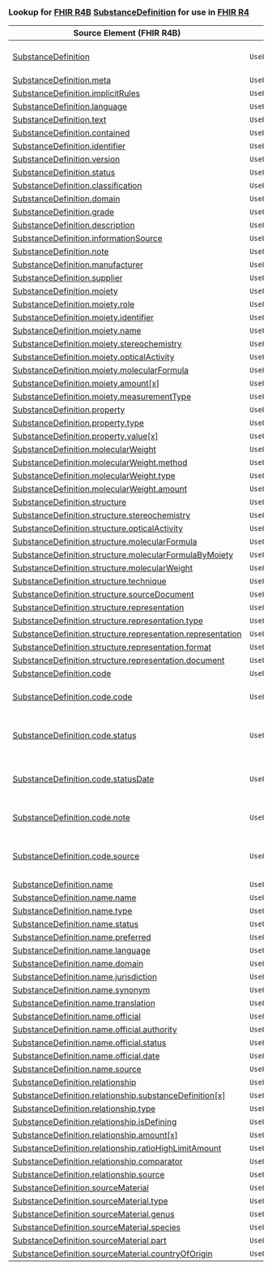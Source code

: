 ### Lookup for [FHIR R4B](https://hl7.org/fhir/R4B/) [SubstanceDefinition](https://hl7.org/fhir/R4B/SubstanceDefinition.html) for use in [FHIR R4](https://hl7.org/fhir/R4/)

| Source Element (FHIR R4B) | Usage | Target |
| -------------- | ----- | ------ |
| [SubstanceDefinition](https://hl7.org/fhir/R4B/SubstanceDefinition.html#resource) | `UseExtension` | [http://hl7.org/fhir/4.3/StructureDefinition/extension-SubstanceDefinition](StructureDefinition-ext-R4B-SubstanceDefinition.html) |
| [SubstanceDefinition.meta](https://hl7.org/fhir/R4B/SubstanceDefinition.html#resource) | `UseBasicElement` | [Basic.meta](https://hl7.org/fhir/R4/Basic.html#resource) |
| [SubstanceDefinition.implicitRules](https://hl7.org/fhir/R4B/SubstanceDefinition.html#resource) | `UseBasicElement` | [Basic.implicitRules](https://hl7.org/fhir/R4/Basic.html#resource) |
| [SubstanceDefinition.language](https://hl7.org/fhir/R4B/SubstanceDefinition.html#resource) | `UseBasicElement` | [Basic.language](https://hl7.org/fhir/R4/Basic.html#resource) |
| [SubstanceDefinition.text](https://hl7.org/fhir/R4B/SubstanceDefinition.html#resource) | `UseBasicElement` | [Basic.text](https://hl7.org/fhir/R4/Basic.html#resource) |
| [SubstanceDefinition.contained](https://hl7.org/fhir/R4B/SubstanceDefinition.html#resource) | `UseBasicElement` | [Basic.contained](https://hl7.org/fhir/R4/Basic.html#resource) |
| [SubstanceDefinition.identifier](https://hl7.org/fhir/R4B/SubstanceDefinition.html#resource) | `UseBasicElement` | [Basic.identifier](https://hl7.org/fhir/R4/Basic.html#resource) |
| [SubstanceDefinition.version](https://hl7.org/fhir/R4B/SubstanceDefinition.html#resource) | `UseExtensionFromAncestor` | - |
| [SubstanceDefinition.status](https://hl7.org/fhir/R4B/SubstanceDefinition.html#resource) | `UseExtensionFromAncestor` | - |
| [SubstanceDefinition.classification](https://hl7.org/fhir/R4B/SubstanceDefinition.html#resource) | `UseExtensionFromAncestor` | - |
| [SubstanceDefinition.domain](https://hl7.org/fhir/R4B/SubstanceDefinition.html#resource) | `UseExtensionFromAncestor` | - |
| [SubstanceDefinition.grade](https://hl7.org/fhir/R4B/SubstanceDefinition.html#resource) | `UseExtensionFromAncestor` | - |
| [SubstanceDefinition.description](https://hl7.org/fhir/R4B/SubstanceDefinition.html#resource) | `UseExtensionFromAncestor` | - |
| [SubstanceDefinition.informationSource](https://hl7.org/fhir/R4B/SubstanceDefinition.html#resource) | `UseExtensionFromAncestor` | - |
| [SubstanceDefinition.note](https://hl7.org/fhir/R4B/SubstanceDefinition.html#resource) | `UseExtensionFromAncestor` | - |
| [SubstanceDefinition.manufacturer](https://hl7.org/fhir/R4B/SubstanceDefinition.html#resource) | `UseExtensionFromAncestor` | - |
| [SubstanceDefinition.supplier](https://hl7.org/fhir/R4B/SubstanceDefinition.html#resource) | `UseExtensionFromAncestor` | - |
| [SubstanceDefinition.moiety](https://hl7.org/fhir/R4B/SubstanceDefinition.html#resource) | `UseExtensionFromAncestor` | - |
| [SubstanceDefinition.moiety.role](https://hl7.org/fhir/R4B/SubstanceDefinition.html#resource) | `UseExtensionFromAncestor` | - |
| [SubstanceDefinition.moiety.identifier](https://hl7.org/fhir/R4B/SubstanceDefinition.html#resource) | `UseExtensionFromAncestor` | - |
| [SubstanceDefinition.moiety.name](https://hl7.org/fhir/R4B/SubstanceDefinition.html#resource) | `UseExtensionFromAncestor` | - |
| [SubstanceDefinition.moiety.stereochemistry](https://hl7.org/fhir/R4B/SubstanceDefinition.html#resource) | `UseExtensionFromAncestor` | - |
| [SubstanceDefinition.moiety.opticalActivity](https://hl7.org/fhir/R4B/SubstanceDefinition.html#resource) | `UseExtensionFromAncestor` | - |
| [SubstanceDefinition.moiety.molecularFormula](https://hl7.org/fhir/R4B/SubstanceDefinition.html#resource) | `UseExtensionFromAncestor` | - |
| [SubstanceDefinition.moiety.amount[x]](https://hl7.org/fhir/R4B/SubstanceDefinition.html#resource) | `UseExtensionFromAncestor` | - |
| [SubstanceDefinition.moiety.measurementType](https://hl7.org/fhir/R4B/SubstanceDefinition.html#resource) | `UseExtensionFromAncestor` | - |
| [SubstanceDefinition.property](https://hl7.org/fhir/R4B/SubstanceDefinition.html#resource) | `UseExtensionFromAncestor` | - |
| [SubstanceDefinition.property.type](https://hl7.org/fhir/R4B/SubstanceDefinition.html#resource) | `UseExtensionFromAncestor` | - |
| [SubstanceDefinition.property.value[x]](https://hl7.org/fhir/R4B/SubstanceDefinition.html#resource) | `UseExtensionFromAncestor` | - |
| [SubstanceDefinition.molecularWeight](https://hl7.org/fhir/R4B/SubstanceDefinition.html#resource) | `UseExtensionFromAncestor` | - |
| [SubstanceDefinition.molecularWeight.method](https://hl7.org/fhir/R4B/SubstanceDefinition.html#resource) | `UseExtensionFromAncestor` | - |
| [SubstanceDefinition.molecularWeight.type](https://hl7.org/fhir/R4B/SubstanceDefinition.html#resource) | `UseExtensionFromAncestor` | - |
| [SubstanceDefinition.molecularWeight.amount](https://hl7.org/fhir/R4B/SubstanceDefinition.html#resource) | `UseExtensionFromAncestor` | - |
| [SubstanceDefinition.structure](https://hl7.org/fhir/R4B/SubstanceDefinition.html#resource) | `UseExtensionFromAncestor` | - |
| [SubstanceDefinition.structure.stereochemistry](https://hl7.org/fhir/R4B/SubstanceDefinition.html#resource) | `UseExtensionFromAncestor` | - |
| [SubstanceDefinition.structure.opticalActivity](https://hl7.org/fhir/R4B/SubstanceDefinition.html#resource) | `UseExtensionFromAncestor` | - |
| [SubstanceDefinition.structure.molecularFormula](https://hl7.org/fhir/R4B/SubstanceDefinition.html#resource) | `UseExtensionFromAncestor` | - |
| [SubstanceDefinition.structure.molecularFormulaByMoiety](https://hl7.org/fhir/R4B/SubstanceDefinition.html#resource) | `UseExtensionFromAncestor` | - |
| [SubstanceDefinition.structure.molecularWeight](https://hl7.org/fhir/R4B/SubstanceDefinition.html#resource) | `UseExtensionFromAncestor` | - |
| [SubstanceDefinition.structure.technique](https://hl7.org/fhir/R4B/SubstanceDefinition.html#resource) | `UseExtensionFromAncestor` | - |
| [SubstanceDefinition.structure.sourceDocument](https://hl7.org/fhir/R4B/SubstanceDefinition.html#resource) | `UseExtensionFromAncestor` | - |
| [SubstanceDefinition.structure.representation](https://hl7.org/fhir/R4B/SubstanceDefinition.html#resource) | `UseExtensionFromAncestor` | - |
| [SubstanceDefinition.structure.representation.type](https://hl7.org/fhir/R4B/SubstanceDefinition.html#resource) | `UseExtensionFromAncestor` | - |
| [SubstanceDefinition.structure.representation.representation](https://hl7.org/fhir/R4B/SubstanceDefinition.html#resource) | `UseExtensionFromAncestor` | - |
| [SubstanceDefinition.structure.representation.format](https://hl7.org/fhir/R4B/SubstanceDefinition.html#resource) | `UseExtensionFromAncestor` | - |
| [SubstanceDefinition.structure.representation.document](https://hl7.org/fhir/R4B/SubstanceDefinition.html#resource) | `UseExtensionFromAncestor` | - |
| [SubstanceDefinition.code](https://hl7.org/fhir/R4B/SubstanceDefinition.html#resource) | `UseBasicElement` | [Basic.code](https://hl7.org/fhir/R4/Basic.html#resource) |
| [SubstanceDefinition.code.code](https://hl7.org/fhir/R4B/SubstanceDefinition.html#resource) | `UseExtension` | [http://hl7.org/fhir/4.3/StructureDefinition/extension-SubstanceDefinition.code.code](StructureDefinition-ext-R4B-SubstanceDefinition.co.code.html) |
| [SubstanceDefinition.code.status](https://hl7.org/fhir/R4B/SubstanceDefinition.html#resource) | `UseExtension` | [http://hl7.org/fhir/4.3/StructureDefinition/extension-SubstanceDefinition.code.status](StructureDefinition-ext-R4B-SubstanceDefinition.co.status.html) |
| [SubstanceDefinition.code.statusDate](https://hl7.org/fhir/R4B/SubstanceDefinition.html#resource) | `UseExtension` | [http://hl7.org/fhir/4.3/StructureDefinition/extension-SubstanceDefinition.code.statusDate](StructureDefinition-ext-R4B-SubstanceDefinition.co.statusDate.html) |
| [SubstanceDefinition.code.note](https://hl7.org/fhir/R4B/SubstanceDefinition.html#resource) | `UseExtension` | [http://hl7.org/fhir/4.3/StructureDefinition/extension-SubstanceDefinition.code.note](StructureDefinition-ext-R4B-SubstanceDefinition.co.note.html) |
| [SubstanceDefinition.code.source](https://hl7.org/fhir/R4B/SubstanceDefinition.html#resource) | `UseExtension` | [http://hl7.org/fhir/4.3/StructureDefinition/extension-SubstanceDefinition.code.source](StructureDefinition-ext-R4B-SubstanceDefinition.co.source.html) |
| [SubstanceDefinition.name](https://hl7.org/fhir/R4B/SubstanceDefinition.html#resource) | `UseExtensionFromAncestor` | - |
| [SubstanceDefinition.name.name](https://hl7.org/fhir/R4B/SubstanceDefinition.html#resource) | `UseExtensionFromAncestor` | - |
| [SubstanceDefinition.name.type](https://hl7.org/fhir/R4B/SubstanceDefinition.html#resource) | `UseExtensionFromAncestor` | - |
| [SubstanceDefinition.name.status](https://hl7.org/fhir/R4B/SubstanceDefinition.html#resource) | `UseExtensionFromAncestor` | - |
| [SubstanceDefinition.name.preferred](https://hl7.org/fhir/R4B/SubstanceDefinition.html#resource) | `UseExtensionFromAncestor` | - |
| [SubstanceDefinition.name.language](https://hl7.org/fhir/R4B/SubstanceDefinition.html#resource) | `UseExtensionFromAncestor` | - |
| [SubstanceDefinition.name.domain](https://hl7.org/fhir/R4B/SubstanceDefinition.html#resource) | `UseExtensionFromAncestor` | - |
| [SubstanceDefinition.name.jurisdiction](https://hl7.org/fhir/R4B/SubstanceDefinition.html#resource) | `UseExtensionFromAncestor` | - |
| [SubstanceDefinition.name.synonym](https://hl7.org/fhir/R4B/SubstanceDefinition.html#resource) | `UseExtensionFromAncestor` | - |
| [SubstanceDefinition.name.translation](https://hl7.org/fhir/R4B/SubstanceDefinition.html#resource) | `UseExtensionFromAncestor` | - |
| [SubstanceDefinition.name.official](https://hl7.org/fhir/R4B/SubstanceDefinition.html#resource) | `UseExtensionFromAncestor` | - |
| [SubstanceDefinition.name.official.authority](https://hl7.org/fhir/R4B/SubstanceDefinition.html#resource) | `UseExtensionFromAncestor` | - |
| [SubstanceDefinition.name.official.status](https://hl7.org/fhir/R4B/SubstanceDefinition.html#resource) | `UseExtensionFromAncestor` | - |
| [SubstanceDefinition.name.official.date](https://hl7.org/fhir/R4B/SubstanceDefinition.html#resource) | `UseExtensionFromAncestor` | - |
| [SubstanceDefinition.name.source](https://hl7.org/fhir/R4B/SubstanceDefinition.html#resource) | `UseExtensionFromAncestor` | - |
| [SubstanceDefinition.relationship](https://hl7.org/fhir/R4B/SubstanceDefinition.html#resource) | `UseExtensionFromAncestor` | - |
| [SubstanceDefinition.relationship.substanceDefinition[x]](https://hl7.org/fhir/R4B/SubstanceDefinition.html#resource) | `UseExtensionFromAncestor` | - |
| [SubstanceDefinition.relationship.type](https://hl7.org/fhir/R4B/SubstanceDefinition.html#resource) | `UseExtensionFromAncestor` | - |
| [SubstanceDefinition.relationship.isDefining](https://hl7.org/fhir/R4B/SubstanceDefinition.html#resource) | `UseExtensionFromAncestor` | - |
| [SubstanceDefinition.relationship.amount[x]](https://hl7.org/fhir/R4B/SubstanceDefinition.html#resource) | `UseExtensionFromAncestor` | - |
| [SubstanceDefinition.relationship.ratioHighLimitAmount](https://hl7.org/fhir/R4B/SubstanceDefinition.html#resource) | `UseExtensionFromAncestor` | - |
| [SubstanceDefinition.relationship.comparator](https://hl7.org/fhir/R4B/SubstanceDefinition.html#resource) | `UseExtensionFromAncestor` | - |
| [SubstanceDefinition.relationship.source](https://hl7.org/fhir/R4B/SubstanceDefinition.html#resource) | `UseExtensionFromAncestor` | - |
| [SubstanceDefinition.sourceMaterial](https://hl7.org/fhir/R4B/SubstanceDefinition.html#resource) | `UseExtensionFromAncestor` | - |
| [SubstanceDefinition.sourceMaterial.type](https://hl7.org/fhir/R4B/SubstanceDefinition.html#resource) | `UseExtensionFromAncestor` | - |
| [SubstanceDefinition.sourceMaterial.genus](https://hl7.org/fhir/R4B/SubstanceDefinition.html#resource) | `UseExtensionFromAncestor` | - |
| [SubstanceDefinition.sourceMaterial.species](https://hl7.org/fhir/R4B/SubstanceDefinition.html#resource) | `UseExtensionFromAncestor` | - |
| [SubstanceDefinition.sourceMaterial.part](https://hl7.org/fhir/R4B/SubstanceDefinition.html#resource) | `UseExtensionFromAncestor` | - |
| [SubstanceDefinition.sourceMaterial.countryOfOrigin](https://hl7.org/fhir/R4B/SubstanceDefinition.html#resource) | `UseExtensionFromAncestor` | - |
